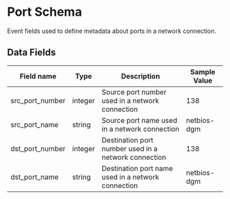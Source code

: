 # Port Schema

Event fields used to define metadata about ports in a network connection.

## Data Fields

| Field name | Type | Description | Sample Value |
|--------|---------|-------|-------|
| src_port_number | integer | Source port number used in a network connection | 138 |
| src_port_name | string | Source port name used in a network connection | netbios-dgm |
| dst_port_number | integer | Destination port number used in a network connection | 138 |
| dst_port_name | string | Destination port name used in a network connection | netbios-dgm |